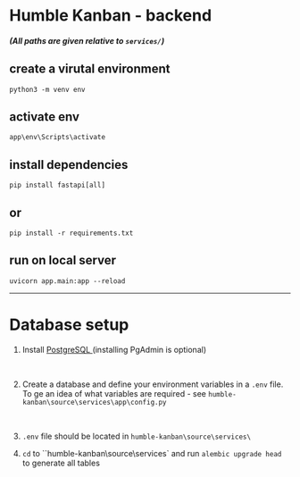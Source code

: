# Humble Kanban - backend

##### (All paths are given relative to `services/`)

## create a virutal environment
`python3 -m venv env`

## activate env
`app\env\Scripts\activate`

## install dependencies
`pip install fastapi[all]`

## or
`pip install -r requirements.txt`

## run on local server
`uvicorn app.main:app --reload`

---
# Database setup
1. Install [PostgreSQL ](https://www.postgresql.org/download/) (installing PgAdmin is optional)

<br>

2. Create a database and define your environment variables in a `.env` file. To ge an idea of what variables are required - see `humble-kanban\source\services\app\config.py` 

<br>

3. `.env` file should be located in `humble-kanban\source\services\`

4. `cd` to ``humble-kanban\source\services\` and run `alembic upgrade head` to generate all tables

